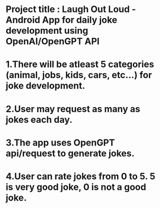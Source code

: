 # Project title :  Laugh Out Loud - Android App for daily joke development using OpenAI/OpenGPT API

# 1.There will be atleast 5 categories (animal, jobs, kids, cars, etc…) for joke development.
# 2.User may request as many as jokes each day.
# 3.The app uses OpenGPT api/request to generate jokes.
# 4.User can rate jokes from 0 to 5. 5 is very good joke, 0 is not a good joke.
